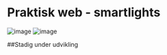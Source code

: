 # Praktisk web - smartlights

![image](https://user-images.githubusercontent.com/77662628/154048574-3197e22f-b706-478a-acd2-77639d26f238.png)
![image](https://user-images.githubusercontent.com/77662628/154048800-a22f574b-93b1-426c-86bd-e063d85a1d6d.png)

##Stadig under udvikling
